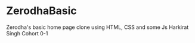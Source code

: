 # ZerodhaBasic
Zerodha's basic  home page clone using HTML, CSS and some Js
 Harkirat Singh Cohort 0-1